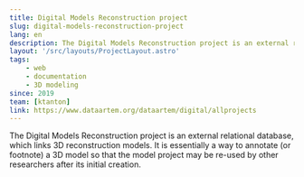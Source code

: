 ```yaml
---
title: Digital Models Reconstruction project
slug: digital-models-reconstruction-project
lang: en
description: The Digital Models Reconstruction project is an external relational  database, which links 3D reconstruction model
layout: '/src/layouts/ProjectLayout.astro'
tags: 
    - web
    - documentation
    - 3D modeling
since: 2019
team: [ktanton]
link: https://www.dataartem.org/dataartem/digital/allprojects
---
```


<!-- ajouter bonnes dates, author/project lead? -->

The Digital Models Reconstruction project is an external relational  database, which links 3D reconstruction models. It is essentially a way  to annotate (or footnote) a 3D model so that the model project may be  re-used by other researchers after its initial creation.
